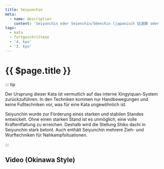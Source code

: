 ```yaml
---
title: Seiyunchin
meta:
  - name: description 
    content: 'Seiyunchin oder Seienchin/Sēenchin (japanisch 征遠鎮 oder 征引鎮); Sui bedeutet, den sich ändernden Situationen eines Kampfes frei zu folgen, Yun beschreibt die Bewegung und Jing bedeutet Kraft oder Energie. Seiyunchin lehrt also, mit konstantem Druck den Bewegungen eines Kampfes folgen zu können. Der Name Seiyunchin kann zudem als „Ziehen“ interpretiert werden.'
tags:
  - kata
  - fortgeschrittene
  - '4. kyu'
  - '3. kyu'
---
```


# {{ $page.title }}

<ShowDescription />

::: tip

Der Ursprung dieser Kata ist vermutlich auf das interne Xingyiquan-System zurückzuführen. In den Techniken kommen nur Handbewegungen und keine Fußtechniken vor, was für eine Kata ungewöhnlich ist.

Seiyunchin wurde zur Förderung eines starken und stabilen Standes entwickelt. Ohne einen starken Stand ist es unmöglich, eine volle Kraftentfaltung zu erreichen. Deshalb wird die Stellung Shiko dachi in Seiyunchin stark betont. Auch enthält Seiyunchin mehrere Zieh- und Wurftechniken für Nahkampfsituationen.

:::

## Video (Okinawa Style)

<YouTube videoid="NBoU_T8VF_0" />